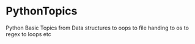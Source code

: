 # PythonTopics
Python Basic Topics from Data structures to oops to file handing to os to regex to loops etc
